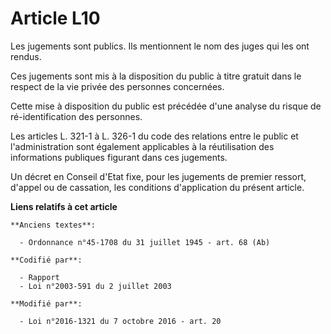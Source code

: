 # Article L10

Les jugements sont publics. Ils mentionnent le nom des juges qui les ont rendus.

Ces jugements sont mis à la disposition du public à titre gratuit dans le respect de la vie privée des personnes concernées. 

Cette mise à disposition du public est précédée d'une analyse du risque de ré-identification des personnes. 

Les articles L. 321-1 à L. 326-1 du code des relations entre le public  et l'administration sont également applicables à la
réutilisation des  informations publiques figurant dans ces jugements. 

Un décret en Conseil d'Etat fixe, pour les jugements de premier  ressort, d'appel ou de cassation, les conditions
d'application du  présent article.

**Liens relatifs à cet article**

	**Anciens textes**:

	  - Ordonnance n°45-1708 du 31 juillet 1945 - art. 68 (Ab)

	**Codifié par**:

	  - Rapport
	  - Loi n°2003-591 du 2 juillet 2003

	**Modifié par**:

	  - Loi n°2016-1321 du 7 octobre 2016 - art. 20
